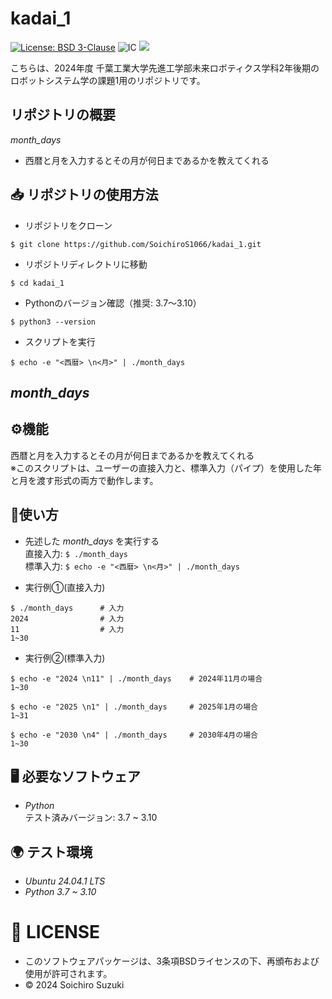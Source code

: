 # kadai_1
[![License: BSD 3-Clause](https://img.shields.io/badge/License-BSD%203--Clause-blue.svg)](https://opensource.org/licenses/BSD-3-Clause)
![IC](https://github.com/SoichiroS1066/kadai_1/actions/workflows/test_month_days.yml/badge.svg)
<img src="https://img.shields.io/badge/-Python-yellow.svg?logo=python&style=for-the-badge">

こちらは、2024年度 千葉工業大学先進工学部未来ロボティクス学科2年後期のロボットシステム学の課題1用のリポジトリです。

## リポジトリの概要
*month_days*
- 西暦と月を入力するとその月が何日まであるかを教えてくれる  

## 📥 リポジトリの使用方法
- リポジトリをクローン  
```
$ git clone https://github.com/SoichiroS1066/kadai_1.git
```  
- リポジトリディレクトリに移動
```
$ cd kadai_1
```
- Pythonのバージョン確認（推奨: 3.7〜3.10）
```
$ python3 --version
```
- スクリプトを実行
```
$ echo -e "<西暦> \n<月>" | ./month_days
```

## *month_days*

## ⚙️機能
西暦と月を入力するとその月が何日まであるかを教えてくれる  
※このスクリプトは、ユーザーの直接入力と、標準入力（パイプ）を使用した年と月を渡す形式の両方で動作します。


## 📝使い方
- 先述した *month_days* を実行する  
直接入力: `$ ./month_days`  
標準入力: `$ echo -e "<西暦> \n<月>" | ./month_days`  

- 実行例①(直接入力)
```
$ ./month_days      # 入力 
2024                # 入力
11                  # 入力
1~30
```
- 実行例②(標準入力)
```
$ echo -e "2024 \n11" | ./month_days    # 2024年11月の場合
1~30

$ echo -e "2025 \n1" | ./month_days     # 2025年1月の場合
1~31

$ echo -e "2030 \n4" | ./month_days     # 2030年4月の場合
1~30
```
## 🖥️ 必要なソフトウェア
- *Python*  
テスト済みバージョン: 3.7 ~ 3.10

## 🌍 テスト環境
- *Ubuntu 24.04.1 LTS*
- *Python 3.7 ~ 3.10*

# 📄 LICENSE
- このソフトウェアパッケージは、3条項BSDライセンスの下、再頒布および使用が許可されます。
- © 2024 Soichiro Suzuki
